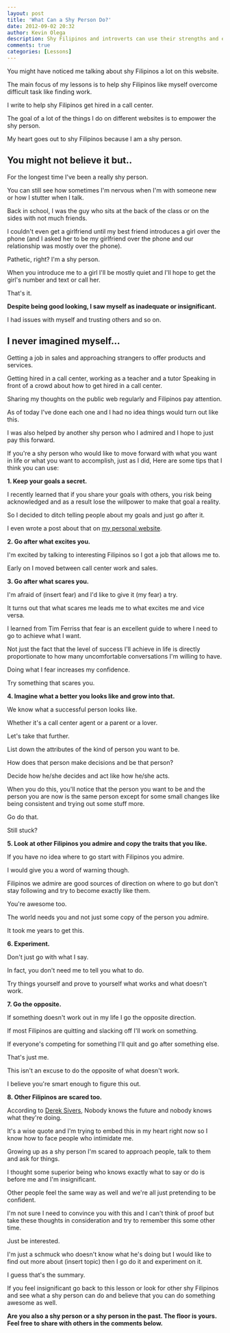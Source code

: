 ```yaml
---
layout: post
title: 'What Can a Shy Person Do?'
date: 2012-09-02 20:32
author: Kevin Olega
description: Shy Filipinos and introverts can use their strengths and earn more money and opportunities in extrovert or Filipinos focused careers like call center jobs.
comments: true
categories: [Lessons]
---
```

You might have noticed me talking about shy Filipinos a lot on this website. 

The main focus of my lessons is to help shy Filipinos like myself overcome difficult task like finding work.

I write to help shy Filipinos get hired in a call center. 

The goal of a lot of the things I do on different websites is to empower the shy person. 

My heart goes out to shy Filipinos because I am a shy person.

## You might not believe it but..

For the longest time I've been a really shy person. 

You can still see how sometimes I'm nervous when I'm with someone new or how I stutter when I talk. 

Back in school, I was the guy who sits at the back of the class or on the sides with not much friends. 

I couldn't even get a girlfriend until my best friend introduces a girl over the phone (and I asked her to be my girlfriend over the phone and our relationship was mostly over the phone). 

Pathetic, right? I'm a shy person. 

When you introduce me to a girl I'll be mostly quiet and I'll hope to get the girl's number and text or call her. 

That's it.

**Despite being good looking, I saw myself as inadequate or insignificant.**

I had issues with myself and trusting others and so on.

## I never imagined myself...

Getting a job in sales and approaching strangers to offer products and services. 

Getting hired in a call center, working as a teacher and a tutor Speaking in front of a crowd about how to get hired in a call center. 

Sharing my thoughts on the public web regularly and Filipinos pay attention. 

As of today I've done each one and I had no idea things would turn out like this. 

I was also helped by another shy person who I admired and I hope to just pay this forward. 

If you're a shy person who would like to move forward with what you want in life or what you want to accomplish, just as I did, Here are some tips that I think you can use: 

**1. Keep your goals a secret.** 

I recently learned that if you share your goals with others, you risk being acknowledged and as a result lose the willpower to make that goal a reality.

So I decided to ditch telling people about my goals and just go after it. 

I even wrote a post about that on [my personal website](http://minimalchanges.com/why-keep-goals-secret/). 

**2. Go after what excites you.** 

I'm excited by talking to interesting Filipinos so I got a job that allows me to. 

Early on I moved between call center work and sales. 

**3. Go after what scares you.** 

I'm afraid of (insert fear) and I'd like to give it (my fear) a try. 

It turns out that what scares me leads me to what excites me and vice versa. 

I learned from Tim Ferriss that fear is an excellent guide to where I need to go to achieve what I want. 

Not just the fact that the level of success I'll achieve in life is directly proportionate to how many uncomfortable conversations I'm willing to have. 

Doing what I fear increases my confidence. 

Try something that scares you. 

**4. Imagine what a better you looks like and grow into that.** 

We know what a successful person looks like. 

Whether it's a call center agent or a parent or a lover. 

Let's take that further. 

List down the attributes of the kind of person you want to be. 

How does that person make decisions and be that person? 

Decide how he/she decides and act like how he/she acts. 

When you do this, you'll notice that the person you want to be and the person you are now is the same person except for some small changes like being consistent and trying out some stuff more. 

Go do that. 

Still stuck? 

**5. Look at other Filipinos you admire and copy the traits that you like.** 

If you have no idea where to go start with Filipinos you admire. 

I would give you a word of warning though. 

Filipinos we admire are good sources of direction on where to go but don't stay following and try to become exactly like them. 

You're awesome too. 

The world needs you and not just some copy of the person you admire. 

It took me years to get this. 

**6. Experiment.**

Don't just go with what I say. 

In fact, you don't need me to tell you what to do. 

Try things yourself and prove to yourself what works and what doesn't work. 

**7. Go the opposite.**

If something doesn't work out in my life I go the opposite direction. 

If most Filipinos are quitting and slacking off I'll work on something. 

If everyone's competing for something I'll quit and go after something else. 

That's just me. 

This isn't an excuse to do the opposite of what doesn't work. 

I believe you're smart enough to figure this out. 

**8. Other Filipinos are scared too.**

According to [Derek Sivers](http://sivers.org), Nobody knows the future and nobody knows what they're doing. 

It's a wise quote and I'm trying to embed this in my heart right now so I know how to face people who intimidate me. 

Growing up as a shy person I'm scared to approach people, talk to them and ask for things. 

I thought some superior being who knows exactly what to say or do is before me and I'm insignificant. 

Other people feel the same way as well and we're all just pretending to be confident. 

I'm not sure I need to convince you with this and I can't think of proof but take these thoughts in consideration and try to remember this some other time.

Just be interested. 

I'm just a schmuck who doesn't know what he's doing but I would like to find out more about (insert topic) then I go do it and experiment on it. 

I guess that's the summary. 

If you feel insignificant go back to this lesson or look for other shy Filipinos and see what a shy person can do and believe that you can do something awesome as well. 

**Are you also a shy person or a shy person in the past. The floor is yours. Feel free to share with others in the comments below.**
